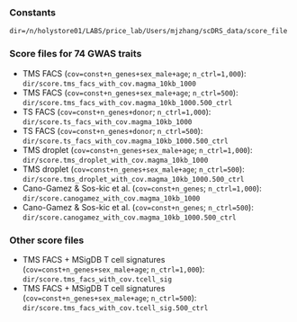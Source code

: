 ### Constants 
`dir=/n/holystore01/LABS/price_lab/Users/mjzhang/scDRS_data/score_file`

### Score files for 74 GWAS traits 
- TMS FACS (`cov=const+n_genes+sex_male+age`; `n_ctrl=1,000`): `dir/score.tms_facs_with_cov.magma_10kb_1000`
- TMS FACS (`cov=const+n_genes+sex_male+age`; `n_ctrl=500`): `dir/score.tms_facs_with_cov.magma_10kb_1000.500_ctrl`
- TS FACS (`cov=const+n_genes+donor`; `n_ctrl=1,000`): `dir/score.ts_facs_with_cov.magma_10kb_1000`
- TS FACS (`cov=const+n_genes+donor`; `n_ctrl=500`): `dir/score.ts_facs_with_cov.magma_10kb_1000.500_ctrl`
- TMS droplet (`cov=const+n_genes+sex_male+age`; `n_ctrl=1,000`): `dir/score.tms_droplet_with_cov.magma_10kb_1000`
- TMS droplet (`cov=const+n_genes+sex_male+age`; `n_ctrl=500`): `dir/score.tms_droplet_with_cov.magma_10kb_1000.500_ctrl`
- Cano-Gamez & Sos-kic et al. (`cov=const+n_genes`; `n_ctrl=1,000`): `dir/score.canogamez_with_cov.magma_10kb_1000`
- Cano-Gamez & Sos-kic et al. (`cov=const+n_genes`; `n_ctrl=500`): `dir/score.canogamez_with_cov.magma_10kb_1000.500_ctrl`

### Other score files
- TMS FACS + MSigDB T cell signatures (`cov=const+n_genes+sex_male+age`; `n_ctrl=1,000`): `dir/score.tms_facs_with_cov.tcell_sig`
- TMS FACS + MSigDB T cell signatures (`cov=const+n_genes+sex_male+age`; `n_ctrl=500`): `dir/score.tms_facs_with_cov.tcell_sig.500_ctrl`
